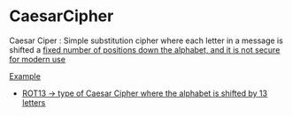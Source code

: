 # CaesarCipher

Caesar Ciper
 : Simple substitution cipher where each letter in a message is shifted a <u>fixed<u> number of positions down the alphabet, and it is <u>not secure for modern use<u>

<u>Example<u>
- ROT13 -> type of Caesar Cipher where the alphabet is shifted by <u>13<u> letters